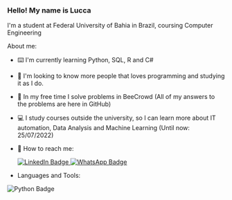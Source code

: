 ### Hello! My name is Lucca

I'm a student at Federal University of Bahia in Brazil, coursing Computer Engineering

About me:

- ⌨️ I'm currently learning Python, SQL, R and C#
- 🤝 I'm looking to know more people that loves programming and studying it as I do.
- 🐝 In my free time I solve problems in BeeCrowd (All of my answers to the problems are here in GitHub)
- 💻 I study courses outside the university, so I can learn more about IT automation, Data Analysis and Machine Learning (Until now: 25/07/2022)

- 📱 How to reach me: <div id="badges">
  <a href="https://www.linkedin.com/in/lucca-chastinet-430087235/">
    <img src="https://img.shields.io/badge/LinkedIn-blue?style=for-the-badge&logo=linkedin&logoColor=white" alt="LinkedIn Badge"/>
  </a>
  <a href="https://api.whatsapp.com/send?phone=5571983889079">
    <img src="https://img.shields.io/badge/WhatsApp-25D366?style=for-the-badge&logo=whatsapp&logoColor=white" alt="WhatsApp Badge">
  </a>
  </div>
  
- Languages and Tools:
<img src= "https://img.shields.io/badge/Python-FFD43B?style=for-the-badge&logo=python&logoColor=blue" alt= "Python Badge">

<!--
**LuccaChastinet/LuccaChastinet** is a ✨ _special_ ✨ repository because its `README.md` (this file) appears on your GitHub profile.

Here are some ideas to get you started:

- 🔭 I’m currently working on ...
- 🌱 I’m currently learning ...
- 👯 I’m looking to collaborate on ...
- 🤔 I’m looking for help with ...
- 💬 Ask me about ...
- 📫 How to reach me: ...
- 😄 Pronouns: ...
- ⚡ Fun fact: ...
-->
